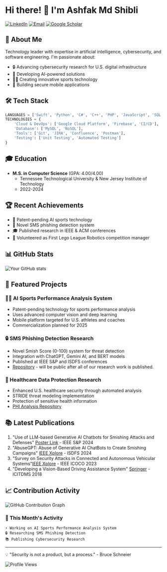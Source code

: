 # Hi there! 👋 I'm Ashfak Md Shibli

[![LinkedIn](https://img.shields.io/badge/LinkedIn-0077B5?style=for-the-badge&logo=linkedin&logoColor=white)](https://www.linkedin.com/in/ashfak-md-shibli/)
[![Email](https://img.shields.io/badge/Email-D14836?style=for-the-badge&logo=gmail&logoColor=white)](mailto:shibli.emon@gmail.com)
[![Google Scholar](https://img.shields.io/badge/Google_Scholar-4285F4?style=for-the-badge&logo=google-scholar&logoColor=white)](https://scholar.google.com/citations?user=-Py4nOsAAAAJ&hl=en)

## 🚀 About Me
Technology leader with expertise in artificial intelligence, cybersecurity, and software engineering. I'm passionate about:
- 🔒 Advancing cybersecurity research for U.S. digital infrastructure
- 🤖 Developing AI-powered solutions
- 🏃‍♂️ Creating innovative sports technology
- 📱 Building secure mobile applications

## 🛠️ Tech Stack
```python
LANGUAGES = ['Swift', 'Python', 'C#', 'C++', 'PHP', 'JavaScript', 'SQL']
TECHNOLOGIES = {
    'Cloud & DevOps': ['Google Cloud Platform', 'Firebase', 'CI/CD'],
    'Database': ['MySQL', 'NoSQL'],
    'Tools': ['Git', 'JIRA', 'Confluence', 'Postman'],
    'Testing': ['Unit Testing', 'Automated Testing']
}
```

## 🎓 Education
- **M.S. in Computer Science** (GPA: 4.00/4.00)
  - Tennessee Technological University & New Jersey Institute of Technology
  - 2022-2024

## 🏆 Recent Achievements
- 🎯 Patent-pending AI sports technology
- 📱 Novel SMS phishing detection system
- 🎓 Published research in IEEE & ACM conferences
- 🤖 Volunteered as First Lego League Robotics competition manager

## 📊 GitHub Stats

![Your GitHub stats](https://github-readme-stats.vercel.app/api?username=ashfakshibli&show_icons=true&theme=radical&include_all_commits=true&count_private=true)

## 🚀 Featured Projects

### 🏃‍♂️ AI Sports Performance Analysis System
- Patent-pending technology for sports performance analysis
- Uses advanced computer vision and deep learning
- Mobile platform targeted for U.S. athletes and coaches
- Commercialization planned for 2025

### 🔒 SMS Phishing Detection Research
- Novel Smish Score (0-100) system for threat detection
- Integration with ChatGPT, Gemini AI, and BERT models
- Published at IEEE S&P and ISDFS conferences
- [Repository](https://github.com/ashfakshibli/x-dsmish) - will be public after all of our research work is published.

### 🏥 Healthcare Data Protection Research
- Enhanced U.S. healthcare security through automated analysis
- STRIDE threat modeling implementation
- Protection of sensitive health information
- [PHI Analysis Repository](https://github.com/ashfakshibli/PHI_FLOW)

## 📚 Latest Publications
1. "Use of LLM-based Generative AI Chatbots for Smishing Attacks and Defenses" [Poster Link](https://sp2024.ieee-security.org/downloads/SP24-posters/sp24posters-final19.pdf) - IEEE S&P 2024
2. "AbuseGPT: Abuse of Generative AI ChatBots to Create Smishing Campaigns" [IEEE Xplore](https://ieeexplore.ieee.org/abstract/document/10527300) - ISDFS 2024
3. "Survey on Security Attacks in Connected and Autonomous Vehicular Systems"[IEEE Xplore](https://ieeexplore.ieee.org/abstract/document/10397929) - IEEE ICOCO 2023
4. "Developing a Vision-Based Driving Assistance System" [Springer](https://doi.org/10.1007/978-981-13-1951-8_71) - ICITDMS 2018

## 📈 Contribution Activity

![GitHub Contribution Graph](https://ghchart.rshah.org/409ba5/ashfakshibli)

### 📅 This Month's Activity
```text
⚡ Working on AI Sports Performance Analysis System
🔒 Researching SMS Phishing Detection
📚 Publishing Cybersecurity Research
```

---

💡 "Security is not a product, but a process." - Bruce Schneier



![Profile Views](https://komarev.com/ghpvc/?username=ashfakshibli&color=brightgreen)

